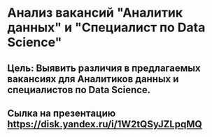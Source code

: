 # Анализ вакансий "Аналитик данных" и "Специалист по Data Science"
## Цель: Выявить различия в предлагаемых вакансиях для Аналитиков данных и специалистов по Data Science.
## Сылка на презентацию https://disk.yandex.ru/i/1W2tQSyJZLpqMQ

